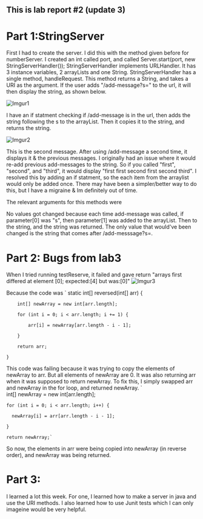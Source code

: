 ## This is lab report #2 (update 3)

# Part 1:StringServer
First I had to create the server. I did this with the method given before for numberServer. I created an int called port, and called Server.start(port, new StringServerHandler()); StringServerHandler implements URLHandler. It has 3 instance variables, 2 arrayLists and one String. StringServerHandler has a single method, handleRequest. This method returns a String, and takes a URI as the argument. If the user adds "/add-message?s=<string>" to the url, it will then display the string, as shown below.
 
![Imgur1](https://imgur.com/ZcMZImS.png)
 
I have an if statment checking if /add-message is in the url, then adds the string following the s to the arrayList. Then it copies it to the string, and returns the string. 

![Imgur2](https://imgur.com/1BpXJcK.png)
 
 This is the second message. After using /add-message a second time, it displays it & the previous messages. I originally had an issue where it would re-add previous add-messages to the string. So if you called "first", "second", and "third", it would display "first first second first second third". I resolved this by adding an if statment, so the each item from the arraylist would only be added once. There may have been a simpler/better way to do this, but I have a migraine & Im definitely out of time.
  
  
The relevant arguments for this methods were
  
  
No values got changed because each time add-message was called, if parameter[0] was "s", then parameter[1] was added to the arrayList. Then to the string, and the string was returned. The only value that would've been changed is the string that comes after /add-messsage?s=<string>.

  
# Part 2: Bugs from lab3
  
When I tried running testReserve, it failed and gave return "arrays first differed at element [0]; expected:[4] but was:[0]"
![Imgur3](https://imgur.com/NY6AC99.png)
  

Because the code was
  `
  static int[] reversed(int[] arr) {
  
        int[] newArray = new int[arr.length];
  
        for (int i = 0; i < arr.length; i += 1) {
                                         
            arr[i] = newArray[arr.length - i - 1];
                                         
        }
                                         
        return arr;
                                         
    }
                                       
                                       
This code was failing because it was trying to copy the elements of newArray to arr. But all elements of newArray are 0. It was also returning arr when it was supposed to return newArray. To fix this, I simply swapped arr and newArray in the for loop, and returned newArray.
       `                                 
  int[] newArray = new int[arr.length];
                                        
    for (int i = 0; i < arr.length; i++) {
  
      newArray[i] = arr[arr.length - i - 1];
  
    }
  
    return newArray;`
  
  
So now, the elements in arr were being copied into newArray (in reverse order), and newArray was being returned.
  
# Part 3: 
I learned a lot this week. For one, I learned how to make a server in java and use the URI methods. I also learned how to use Junit tests which I can only imageine would be very helpful. 
